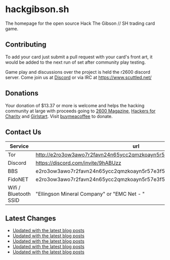 # hackgibson.sh
The homepage for the open source Hack The Gibson // SH trading card game.


## Contributing

To add your card just submit a pull request with your card's front art, it would be added to the next run of set after community play testing.

Game play and discussions over the project is held the r2600 discord server. Come join us at [Discord](https://discord.com/invite/9hABUzz) or via IRC at https://www.scuttled.net/


## Donations

Your donation of $13.37 or more is welcome and helps the hacking community at large with proceeds going to [2600 Magazine](https://2600.com/), [Hackers for Charity](https://hackersforcharity.org) and [Girlstart](https://girlstart.org).  Visit [buymeacoffee](https://www.buymeacoffee.com/hackgibson.sh) to donate.


## Contact Us

Service | url
-|-
Tor | http://e2ro3ow3awo7r2favn24n65ycc2qmzkoayn5r57e3f56nvjwdcgg32ad.onion
Discord | https://discord.com/invite/9hABUzz
BBS | e2ro3ow3awo7r2favn24n65ycc2qmzkoayn5r57e3f56nvjwdcgg32ad.onion:23
FidoNET | e2ro3ow3awo7r2favn24n65ycc2qmzkoayn5r57e3f56nvjwdcgg32ad.onion:24554
Wifi / Bluetooth SSID | "Ellingson Mineral Company" or "EMC Net - <fidonet address>"

## Latest Changes
<!-- BLOG-POST-LIST:START -->
- [Updated with the latest blog posts](https://github.com/DFW2600/hackgibson.sh/commit/fc4c4f21229f5612280599b7b2c4dabb0fb77a95)
- [Updated with the latest blog posts](https://github.com/DFW2600/hackgibson.sh/commit/71812790cd51b0edab4b4ab58053bef0d56daf7a)
- [Updated with the latest blog posts](https://github.com/DFW2600/hackgibson.sh/commit/48b8bb072591c56619551b1f71f866fc09bc8d63)
- [Updated with the latest blog posts](https://github.com/DFW2600/hackgibson.sh/commit/19e3be8cedba10a3fbc0c1ffc136f69579d7d4da)
- [Updated with the latest blog posts](https://github.com/DFW2600/hackgibson.sh/commit/44a68c7d2b8331f0cdf5cd93c7dae9f7b0434c48)
<!-- BLOG-POST-LIST:END -->

